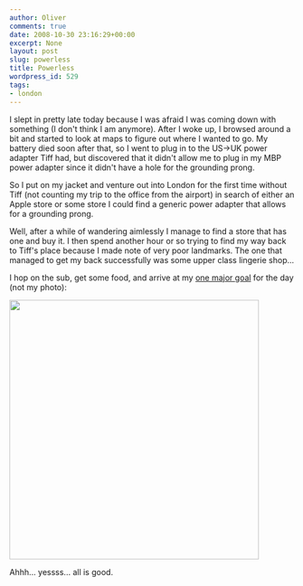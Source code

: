 ```yaml
---
author: Oliver
comments: true
date: 2008-10-30 23:16:29+00:00
excerpt: None
layout: post
slug: powerless
title: Powerless
wordpress_id: 529
tags:
- london
---
```


I slept in pretty late today because I was afraid I was coming down with something (I don't think I am anymore).  After I woke up, I browsed around a bit and started to look at maps to figure out where I wanted to go.  My battery died soon after that, so I went to plug in to the US->UK power adapter Tiff had, but discovered that it didn't allow me to plug in my MBP power adapter since it didn't have a hole for the grounding prong.

So I put on my jacket and venture out into London for the first time without Tiff (not counting my trip to the office from the airport) in search of either an Apple store or some store I could find a generic power adapter that allows for a grounding prong.

Well, after a while of wandering aimlessly I manage to find a store that has one and buy it.  I then spend another hour or so trying to find my way back to Tiff's place because I made note of very poor landmarks.  The one that managed to get my back successfully was some upper class lingerie shop...

I hop on the sub, get some food, and arrive at my <a href="http://wewillrockyou.queenonline.com/">one major goal</a> for the day (not my photo):

<a href="http://wewillrockyou.queenonline.com/"><img src="http://www.oliverweb.com/wp-content/uploads/2008/10/dominion.jpg" alt="" title="Dominion Theatre" width="441" height="459" class="alignnone size-full wp-image-530" /></a>

Ahhh... yessss... all is good.